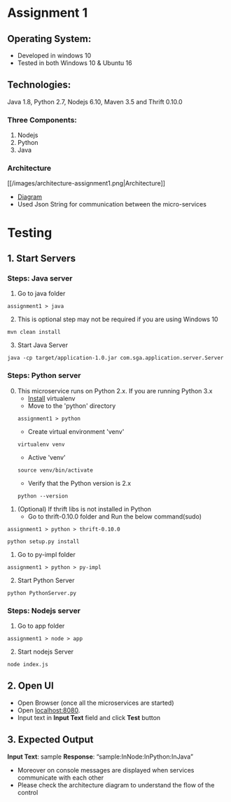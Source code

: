 # Assignment 1
## Operating System: 
- Developed in windows 10
- Tested in both Windows 10 & Ubuntu 16
## Technologies: 
Java 1.8, Python 2.7, Nodejs 6.10, Maven 3.5 and Thrift 0.10.0
### Three Components: 
1. Nodejs 
2. Python 
3. Java
### Architecture
[[/images/architecture-assignment1.png|Architecture]]
- [Diagram](https://docs.google.com/drawings/d/19chcWVkfiW3oI-hUS-BHrzJiR2wj6C1GwNs-TODe4aw)
- Used Json String for communication between the micro-services

# Testing
## 1. Start Servers
### Steps: Java server
1. Go to java folder
```
assignment1 > java
```
2. This is optional step may not be required if you are using Windows 10
```
mvn clean install
```
3. Start Java Server
```
java -cp target/application-1.0.jar com.sga.application.server.Server
```
### Steps: Python server 
0. This microservice runs on Python 2.x. If you are running Python 3.x
	- [Install](https://virtualenv.pypa.io/en/stable/installation/) virtualenv
	- Move to the 'python' directory
	```
	assignment1 > python
	```
	- Create virtual environment 'venv'
	```
	virtualenv venv
	```
	- Active 'venv'
	```
	source venv/bin/activate
	```
	- Verify that the Python version is 2.x
	```
	python --version
	```
0. (Optional) If thrift libs is not installed in Python
    - Go to thrift-0.10.0 folder and Run the below command(sudo)

```
assignment1 > python > thrift-0.10.0
```
```
python setup.py install
```

1. Go to py-impl folder
```
assignment1 > python > py-impl
```
2. Start Python Server
```
python PythonServer.py
```
### Steps: Nodejs server 
1. Go to app folder
```
assignment1 > node > app
```
2. Start nodejs Server
```
node index.js
```
## 2. Open UI
- Open Browser (once all the microservices are started)
- Open [localhost:8080](http://localhost:8080/). 
- Input text in **Input Text** field and click **Test** button

## 3. Expected Output
**Input Text**: sample
**Response**: “sample:InNode:InPython:InJava”
- Moreover on console messages are displayed when services communicate with each other
- Please check the architecture diagram to understand the flow of the control
